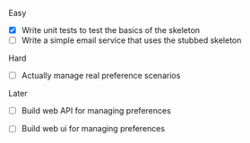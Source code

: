 Easy

- [x] Write unit tests to test the basics of the skeleton
- [ ] Write a simple email service that uses the stubbed skeleton

Hard

- [ ] Actually manage real preference scenarios

Later

- [ ] Build web API for managing preferences
- [ ] Build web ui for managing preferences


